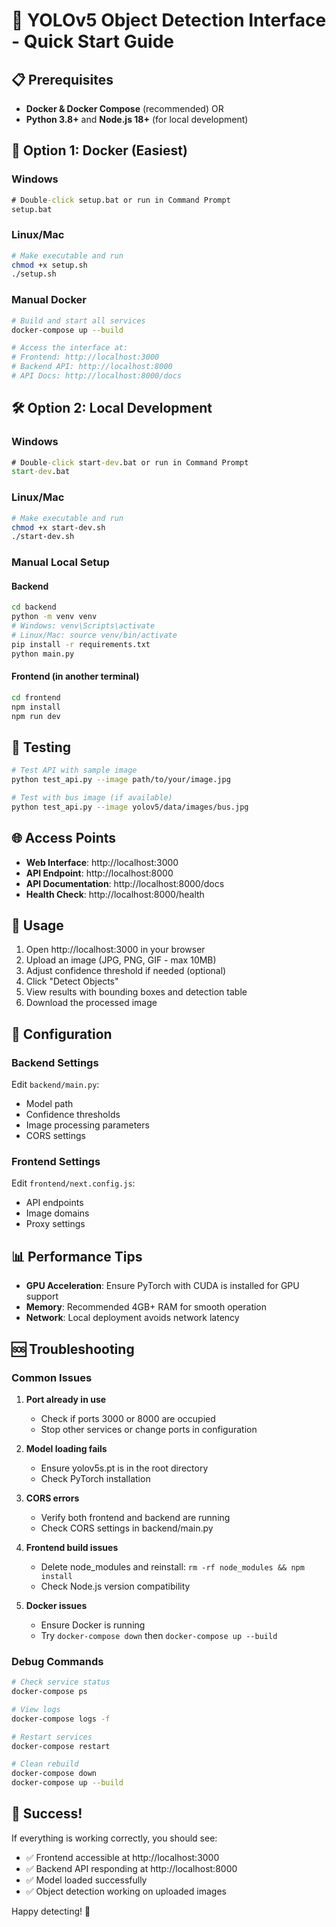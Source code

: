 # 🚀 YOLOv5 Object Detection Interface - Quick Start Guide

## 📋 Prerequisites

- **Docker & Docker Compose** (recommended) OR
- **Python 3.8+** and **Node.js 18+** (for local development)

## 🎯 Option 1: Docker (Easiest)

### Windows
```cmd
# Double-click setup.bat or run in Command Prompt
setup.bat
```

### Linux/Mac
```bash
# Make executable and run
chmod +x setup.sh
./setup.sh
```

### Manual Docker
```bash
# Build and start all services
docker-compose up --build

# Access the interface at:
# Frontend: http://localhost:3000
# Backend API: http://localhost:8000
# API Docs: http://localhost:8000/docs
```

## 🛠️ Option 2: Local Development

### Windows
```cmd
# Double-click start-dev.bat or run in Command Prompt
start-dev.bat
```

### Linux/Mac
```bash
# Make executable and run
chmod +x start-dev.sh
./start-dev.sh
```

### Manual Local Setup

#### Backend
```bash
cd backend
python -m venv venv
# Windows: venv\Scripts\activate
# Linux/Mac: source venv/bin/activate
pip install -r requirements.txt
python main.py
```

#### Frontend (in another terminal)
```bash
cd frontend
npm install
npm run dev
```

## 🧪 Testing

```bash
# Test API with sample image
python test_api.py --image path/to/your/image.jpg

# Test with bus image (if available)
python test_api.py --image yolov5/data/images/bus.jpg
```

## 🌐 Access Points

- **Web Interface**: http://localhost:3000
- **API Endpoint**: http://localhost:8000
- **API Documentation**: http://localhost:8000/docs
- **Health Check**: http://localhost:8000/health

## 📖 Usage

1. Open http://localhost:3000 in your browser
2. Upload an image (JPG, PNG, GIF - max 10MB)
3. Adjust confidence threshold if needed (optional)
4. Click "Detect Objects"
5. View results with bounding boxes and detection table
6. Download the processed image

## 🔧 Configuration

### Backend Settings
Edit `backend/main.py`:
- Model path
- Confidence thresholds
- Image processing parameters
- CORS settings

### Frontend Settings
Edit `frontend/next.config.js`:
- API endpoints
- Image domains
- Proxy settings

## 📊 Performance Tips

- **GPU Acceleration**: Ensure PyTorch with CUDA is installed for GPU support
- **Memory**: Recommended 4GB+ RAM for smooth operation
- **Network**: Local deployment avoids network latency

## 🆘 Troubleshooting

### Common Issues

1. **Port already in use**
   - Check if ports 3000 or 8000 are occupied
   - Stop other services or change ports in configuration

2. **Model loading fails**
   - Ensure yolov5s.pt is in the root directory
   - Check PyTorch installation

3. **CORS errors**
   - Verify both frontend and backend are running
   - Check CORS settings in backend/main.py

4. **Frontend build issues**
   - Delete node_modules and reinstall: `rm -rf node_modules && npm install`
   - Check Node.js version compatibility

5. **Docker issues**
   - Ensure Docker is running
   - Try `docker-compose down` then `docker-compose up --build`

### Debug Commands

```bash
# Check service status
docker-compose ps

# View logs
docker-compose logs -f

# Restart services
docker-compose restart

# Clean rebuild
docker-compose down
docker-compose up --build
```

## 🎉 Success!

If everything is working correctly, you should see:
- ✅ Frontend accessible at http://localhost:3000
- ✅ Backend API responding at http://localhost:8000
- ✅ Model loaded successfully
- ✅ Object detection working on uploaded images

Happy detecting! 🎯
